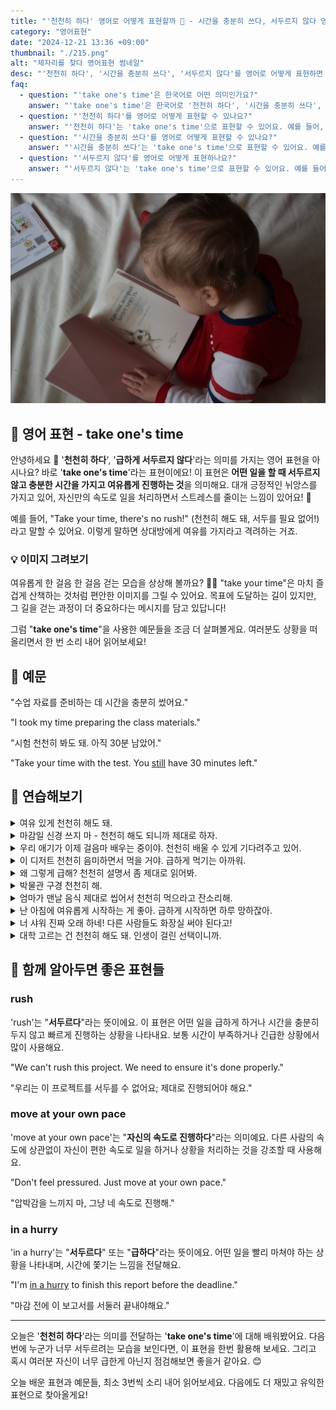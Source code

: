 ```yaml
---
title: "'천천히 하다' 영어로 어떻게 표현할까 🐌 - 시간을 충분히 쓰다, 서두르지 않다 영어로"
category: "영어표현"
date: "2024-12-21 13:36 +09:00"
thumbnail: "./215.png"
alt: "제자리를 찾다 영어표현 썸네일"
desc: "'천천히 하다', '시간을 충분히 쓰다', '서두르지 않다'를 영어로 어떻게 표현하면 좋을까요? '이 문제는 천천히 해도 괜찮아', '시험 준비는 시간을 충분히 써야 해', '이 프로젝트는 서두르지 말고 천천히 진행해' 등을 영어로 표현하는 법을 배워봅시다. 다양한 예문을 통해서 연습하고 본인의 표현으로 만들어 보세요."
faq:
  - question: "'take one's time'은 한국어로 어떤 의미인가요?"
    answer: "'take one's time'은 한국어로 '천천히 하다', '시간을 충분히 쓰다', '서두르지 않다' 등으로 번역될 수 있어요. 어떤 일을 할 때 급하지 않게 여유를 가지고 진행하는 것을 의미해요."
  - question: "'천천히 하다'를 영어로 어떻게 표현할 수 있나요?"
    answer: "'천천히 하다'는 'take one's time'으로 표현할 수 있어요. 예를 들어, '이 문제는 천천히 해도 괜찮아'는 'You can take your time with this problem'으로 말할 수 있어요."
  - question: "'시간을 충분히 쓰다'를 영어로 어떻게 표현할 수 있나요?"
    answer: "'시간을 충분히 쓰다'는 'take one's time'으로 표현할 수 있어요. 예를 들어, '시험 준비는 시간을 충분히 써야 해'는 'You should take your time preparing for the exam'으로 말할 수 있어요."
  - question: "'서두르지 않다'를 영어로 어떻게 표현하나요?"
    answer: "'서두르지 않다'는 'take one's time'으로 표현할 수 있어요. 예를 들어, '이 프로젝트는 서두르지 말고 천천히 진행해'는 'Take your time with this project'로 표현할 수 있어요."
---
```


![기찻길과 마을](./215-1.jpg)

## 🌟 영어 표현 - take one's time

안녕하세요 👋 '**천천히 하다**', '**급하게 서두르지 않다**'라는 의미를 가지는 영어 표현을 아시나요? 바로 '**take one's time**'라는 표현이에요! 이 표현은 **어떤 일을 할 때 서두르지 않고 충분한 시간을 가지고 여유롭게 진행하는 것**을 의미해요. 대개 긍정적인 뉘앙스를 가지고 있어, 자신만의 속도로 일을 처리하면서 스트레스를 줄이는 느낌이 있어요! 🌼

예를 들어, "Take your time, there's no rush!" (천천히 해도 돼, 서두를 필요 없어!)라고 말할 수 있어요. 이렇게 말하면 상대방에게 여유를 가지라고 격려하는 거죠.

<script async src="https://pagead2.googlesyndication.com/pagead/js/adsbygoogle.js?client=ca-pub-1465612013356152"
     crossorigin="anonymous"></script>
<!-- engple-horizontal-ad -->

<ins class="adsbygoogle"
     style="display:block"
     data-ad-client="ca-pub-1465612013356152"
     data-ad-slot="2106896038"
     data-ad-format="auto"
     data-full-width-responsive="true"></ins>

<script>
     (adsbygoogle = window.adsbygoogle || []).push({});
</script>

### 💡 이미지 그려보기

여유롭게 한 걸음 한 걸음 걷는 모습을 상상해 볼까요? 🚶‍♂️ "take your time"은 마치 즐겁게 산책하는 것처럼 편안한 이미지를 그릴 수 있어요. 목표에 도달하는 길이 있지만, 그 길을 걷는 과정이 더 중요하다는 메시지를 담고 있답니다!

그럼 "**take one's time**"을 사용한 예문들을 조금 더 살펴볼게요. 여러분도 상황을 떠올리면서 한 번 소리 내어 읽어보세요!

## 📖 예문

"수업 자료를 준비하는 데 시간을 충분히 썼어요."

"I took my time preparing the class materials."

"시험 천천히 봐도 돼. 아직 30분 남았어."

"Take your time with the test. You <a href="/blog/in-english/254.still/">still</a> have 30 minutes left."

## 💬 연습해보기

<details>
<summary>여유 있게 천천히 해도 돼.</summary>
<span>Just relax and take your time.</span>
</details>

<details>
<summary>마감일 신경 쓰지 마 - 천천히 해도 되니까 제대로 하자.</summary>
<span>Don't <a href="/blog/in-english/209.worry-about/">worry about</a> the deadline - take your time and do it right.</span>
</details>

<details>
<summary>우리 애기가 이제 걸음마 배우는 중이야. 천천히 배울 수 있게 기다려주고 있어.</summary>
<span>The baby's just <a href="/blog/in-english/245.learn/">learning</a> to walk. We're letting her take her time with it.</span>
</details>

<details>
<summary>이 디저트 천천히 음미하면서 먹을 거야. 급하게 먹기는 아까워.</summary>
<span>I'm gonna take my time enjoying this dessert. It's too good to rush.</span>
</details>

<details>
<summary>왜 그렇게 급해? 천천히 설명서 좀 제대로 읽어봐.</summary>
<span>Why are you rushing? Take your time and read the instructions carefully.</span>
</details>

<details>
<summary>박물관 구경 천천히 해.</summary>
<span>Take your time looking around the museum. </span>
</details>

<details>
<summary>엄마가 맨날 음식 제대로 씹어서 천천히 먹으라고 잔소리해.</summary>
<span>Mom always tells me to take my time chewing my food properly.</span>
</details>

<details>
<summary>난 아침에 여유롭게 시작하는 게 좋아. 급하게 시작하면 하루 망하잖아.</summary>
<span>I like to take my time in the morning. Nothing worse than starting the day rushed.</span>
</details>

<details>
<summary>너 샤워 진짜 오래 하네! 다른 사람들도 화장실 써야 된다고!</summary>
<span>You're taking your sweet time with that shower! Other people need to use the bathroom too!</span>
</details>

<details>
<summary>대학 고르는 건 천천히 해도 돼. 인생이 걸린 선택이니까.</summary>
<span>Take your time choosing a college. It's a big decision.</span>
</details>

## 🤝 함께 알아두면 좋은 표현들

### rush

'rush'는 "**서두르다**"라는 뜻이에요. 이 표현은 어떤 일을 급하게 하거나 시간을 충분히 두지 않고 빠르게 진행하는 상황을 나타내요. 보통 시간이 부족하거나 긴급한 상황에서 많이 사용해요.

"We can't rush this project. We need to ensure it's done properly."

"우리는 이 프로젝트를 서두를 수 없어요; 제대로 진행되어야 해요."

### move at your own pace

'move at your own pace'는 "**자신의 속도로 진행하다**"라는 의미예요. 다른 사람의 속도에 상관없이 자신이 편한 속도로 일을 하거나 상황을 처리하는 것을 강조할 때 사용해요.

"Don't feel pressured. Just move at your own pace."

"압박감을 느끼지 마, 그냥 네 속도로 진행해."

### in a hurry

'in a hurry'는 "**서두르다**" 또는 "**급하다**"라는 뜻이에요. 어떤 일을 빨리 마쳐야 하는 상황을 나타내며, 시간에 쫓기는 느낌을 전달해요.

"I'm [in a hurry](/blog/in-english/174.in-a-hurry/) to finish this report before the deadline."

"마감 전에 이 보고서를 서둘러 끝내야해요."

---

오늘은 '**천천히 하다**'라는 의미를 전달하는 '**take one's time**'에 대해 배워봤어요. 다음번에 누군가 너무 서두르려는 모습을 보인다면, 이 표현을 한번 활용해 보세요. 그리고 혹시 여러분 자신이 너무 급한게 아닌지 점검해보면 좋을거 같아요. 😊

오늘 배운 표현과 예문들, 최소 3번씩 소리 내어 읽어보세요. 다음에도 더 재밌고 유익한 표현으로 찾아올게요!
